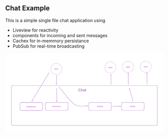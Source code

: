 ## Chat Example

This is a simple single file chat application using 
- Liveview for reactivity
- components for incoming and sent messages
- Cachex for in-memmory persistance
- PubSub for real-time broadcasting

![Concept](../../../../../static/chat_features.png)

